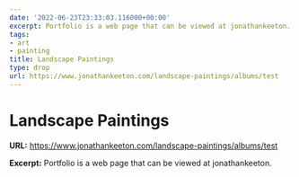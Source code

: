```yaml
---
date: '2022-06-23T23:33:03.116000+00:00'
excerpt: Portfolio is a web page that can be viewed at jonathankeeton.
tags:
- art
- painting
title: Landscape Paintings
type: drop
url: https://www.jonathankeeton.com/landscape-paintings/albums/test
---
```


# Landscape Paintings

**URL:** https://www.jonathankeeton.com/landscape-paintings/albums/test

**Excerpt:** Portfolio is a web page that can be viewed at jonathankeeton.
